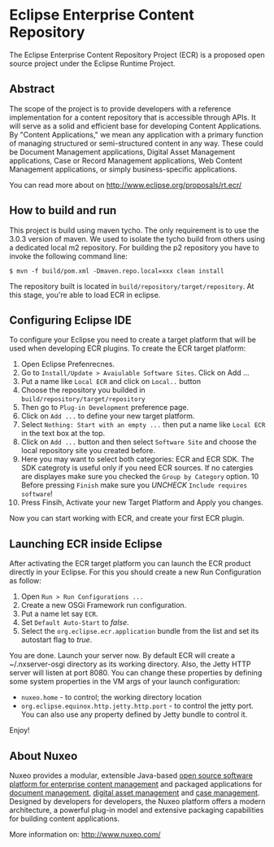 # Eclipse Enterprise Content Repository

The Eclipse Enterprise Content Repository Project (ECR) is a proposed
open source project under the Eclipse Runtime Project.

## Abstract

The scope of the project is to provide developers with a reference
implementation for a content repository that is accessible through
APIs.  It will serve as a solid and efficient base for developing
Content Applications.  By "Content Applications," we mean any
application with a primary function of managing structured or
semi-structured content in any way. These could be Document
Management applications, Digital Asset Management applications, Case
or Record Management applications, Web Content Management
applications, or simply business-specific applications.

You can read more about on http://www.eclipse.org/proposals/rt.ecr/

## How to build and run

This project is build using maven tycho. The only requirement is to use the
3.0.3 version of maven. We used to isolate the tycho build from others using
a dedicated local m2 repository. For building the p2 repository you have to
invoke the following command line:

    $ mvn -f build/pom.xml -Dmaven.repo.local=xxx clean install

The repository built is located in `build/repository/target/repository`. At this stage,
you're able to load ECR in eclipse.

## Configuring Eclipse IDE

To configure your Eclipse you need to create a target platform that will be used when developing ECR plugins.
To create the ECR target platform:
1. Open Eclipse Prefenrecnes.
2. Go to `Install/Update > Avaiulable Software Sites`. Click on Add ...
3. Put a name like `Local ECR` and click on `Local..` button
4. Choose the repository you builded in `build/repository/target/repository`
5. Then go to `Plug-in Development` preference page.
6. Click on `Add ...` to define your new target platform.
7. Select `Nothing: Start with an empty ...` then put a name like `Local ECR` in the text box at the top.
8. Click on `Add ...` button and then select `Software Site` and choose the local repository site you created before.
9. Here you may want to select both categories: ECR and ECR SDK. The SDK categroty is useful only if you need ECR sources. If no catergies are displayes make sure you checked the `Group by Category` option.
10 Before pressing `Finish` make sure you *UNCHECK* `Include requires software`!
11. Press Finsih, Activate your new Target Platform and Apply you changes.

Now you can start working with ECR, and create your first ECR plugin.

## Launching ECR inside Eclipse

After activating the ECR target platform you can launch the ECR product directly in your Eclipse.
For this you should create a new Run Configuration as follow:

1. Open `Run > Run Configurations ...`
2. Create a new OSGi Framework run configuration.
3. Put a name let say `ECR`.
4. Set `Default Auto-Start` to *false*.
5. Select the `org.eclipse.ecr.application` bundle from the list and set its autostart flag to *true*.

You are done. Launch your server now.
By default ECR will create a ~/.nxserver-osgi directory as its working directory.
Also, the Jetty HTTP server will listen at port 8080. You can change these properties
by defining some system properties in the VM args of your launch configuration:
* `nuxeo.home` - to control; the working directory location
* `org.eclipse.equinox.http.jetty.http.port` - to control the jetty port.
You can also use any property defined by Jetty bundle to control it.

Enjoy!


## About Nuxeo

Nuxeo provides a modular, extensible Java-based [open source software platform for enterprise content management](http://www.nuxeo.com/en/products/ep) and packaged applications for [document management](http://www.nuxeo.com/en/products/document-management), [digital asset management](http://www.nuxeo.com/en/products/dam) and [case management](http://www.nuxeo.com/en/products/case-management). Designed by developers for developers, the Nuxeo platform offers a modern architecture, a powerful plug-in model and extensive packaging capabilities for building content applications.

More information on: <http://www.nuxeo.com/>
